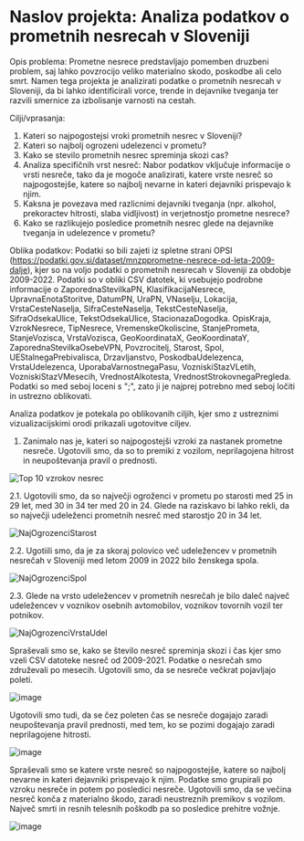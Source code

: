 
# Naslov projekta: Analiza podatkov o prometnih nesrecah v Sloveniji

Opis problema: Prometne nesrece predstavljajo pomemben druzbeni problem, saj lahko povzrocijo veliko materialno skodo, poskodbe ali celo smrt. Namen tega projekta je analizirati podatke o prometnih nesrecah v Sloveniji, da bi lahko identificirali vorce, trende in dejavnike tveganja ter razvili smernice za izbolisanje varnosti na cestah.

Cilji/vprasanja:
1. Kateri so najpogostejsi vroki prometnih nesrec v Sloveniji?
2. Kateri so najbolj ogrozeni udelezenci v prometu?
3. Kako se stevilo prometnih nesrec spreminja skozi cas?
4. Analiza specifičnih vrst nesreč: Nabor podatkov vključuje informacije o vrsti nesreče, tako da je mogoče analizirati, katere vrste nesreč so najpogostejše, katere so najbolj nevarne in kateri dejavniki prispevajo k njim.
5. Kaksna je povezava med razlicnimi dejavniki tveganja (npr. alkohol, prekoractev hitrosti, slaba vidljivost) in verjetnostjo prometne nesrece?
6. Kako se razlikujejo posledice prometnih nesrec glede na dejavnike tveganja in udelezence v prometu?

Oblika podatkov:
Podatki so bili zajeti iz spletne strani OPSI (https://podatki.gov.si/dataset/mnzpprometne-nesrece-od-leta-2009-dalje), kjer so na voljo podatki o prometnih nesrecah v Sloveniji za obdobje 2009-2022. Podatki so v obliki CSV datotek, ki vsebujejo podrobne informacije o ZaporednaStevilkaPN, KlasifikacijaNesrece, UpravnaEnotaStoritve, DatumPN, UraPN, VNaselju, Lokacija, VrstaCesteNaselja, SifraCesteNaselja, TekstCesteNaselja, SifraOdsekaUlice, TekstOdsekaUlice, StacionazaDogodka. OpisKraja, VzrokNesrece, TipNesrece, VremenskeOkoliscine, StanjePrometa, StanjeVozisca, VrstaVozisca, GeoKoordinataX, GeoKoordinataY, ZaporednaStevilkaOsebeVPN, Povzrocitelj, Starost, Spol, UEStalnegaPrebivalisca, Drzavljanstvo, PoskodbaUdelezenca, VrstaUdelezenca, UporabaVarnostnegaPasu, VozniskiStazVLetih, VozniskiStazVMesecih, VrednostAlkotesta, VrednostStrokovnegaPregleda. Podatki so med seboj loceni s ";", zato ji je najprej potrebno med seboj ločiti in ustrezno oblikovati.

Analiza podatkov je potekala po oblikovanih ciljih, kjer smo z ustreznimi vizualizacijskimi orodi prikazali ugotovitve ciljev.

1. Zanimalo nas je, kateri so najpogostejši vzroki za nastanek prometne nesreče. Ugotovili smo, da so to premiki z vozilom, neprilagojena hitrost in neupoštevanja pravil o prednosti.

![Top 10 vzrokov nesrec](https://user-images.githubusercontent.com/56612694/232814758-0d2b1ba5-52b8-40a0-b777-ccbec0b12e8b.png)

2.1. Ugotovili smo, da so največji ogroženci v prometu po starosti med 25 in 29 let, med 30 in 34 ter med 20 in 24. Glede na raziskavo bi lahko rekli, da so največji
udeleženci prometnih nesreč med starostjo 20 in 34 let.

![NajOgrozenciStarost](https://user-images.githubusercontent.com/56612694/232814913-0c376f3b-fb47-4b09-b323-09102f905170.png)

2.2. Ugotiili smo, da je za skoraj polovico več udeležencev v prometnih nesrečah v Sloveniji med letom 2009 in 2022 bilo ženskega spola.

![NajOgrozenciSpol](https://user-images.githubusercontent.com/56612694/232814977-f073b1e6-81b7-4b42-91f4-c7b57e3f0f87.png)

2.3. Glede na vrsto udeležencev v prometnih nesrečah je bilo daleč največ udeležencev v voznikov osebnih avtomobilov, voznikov tovornih vozil ter potnikov.

![NajOgrozenciVrstaUdel](https://user-images.githubusercontent.com/56612694/232815058-ca73975e-1829-461e-ba69-14c6beabedcf.png)


Spraševali smo se, kako se število nesreč spreminja skozi
i čas kjer smo vzeli CSV datoteke nesreč od 2009-2021. Podatke o nesrečah smo združevali po mesecih. Ugotovili smo, da se nesreče večkrat pojavljajo poleti. 

![image](https://user-images.githubusercontent.com/125819680/232486704-217a806c-8398-4e4e-8ae6-5fb1b05ae92d.png)

Ugotovili smo tudi, da se čez poleten čas se nesreče dogajajo zaradi neupoštevanja pravil prednosti, med tem, ko se pozimi dogajajo zaradi neprilagojene hitrosti.

![image](https://user-images.githubusercontent.com/125819680/232504617-90d88b4f-3c9a-4b22-8d77-a67f1b8a9e02.png)


Spraševali smo se katere vrste nesreč so najpogostejše, katere so najbolj nevarne in kateri dejavniki prispevajo k njim. Podatke smo grupirali po vzroku nesreče in potem po posledici nesreče. Ugotovili smo, da se večina nesreč konča z materialno škodo, zaradi neustreznih premikov s vozilom. Največ smrti in resnih telesnih poškodb pa so posledice prehitre vožnje.

![image](https://user-images.githubusercontent.com/125819680/232487195-e5c5a0f4-1696-406a-a66a-f4734cfb2a4d.png)
